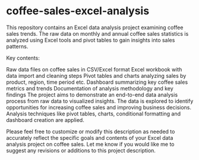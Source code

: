 # coffee-sales-excel-analysis

This repository contains an Excel data analysis project examining coffee sales trends. The raw data on monthly and annual coffee sales statistics is analyzed using Excel tools and pivot tables to gain insights into sales patterns.

Key contents:

Raw data files on coffee sales in CSV/Excel format
Excel workbook with data import and cleaning steps
Pivot tables and charts analyzing sales by product, region, time period etc.
Dashboard summarizing key coffee sales metrics and trends
Documentation of analysis methodology and key findings
The project aims to demonstrate an end-to-end data analysis process from raw data to visualized insights. The data is explored to identify opportunities for increasing coffee sales and improving business decisions. Analysis techniques like pivot tables, charts, conditional formatting and dashboard creation are applied.

Please feel free to customize or modify this description as needed to accurately reflect the specific goals and contents of your Excel data analysis project on coffee sales. Let me know if you would like me to suggest any revisions or additions to this project description.
